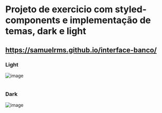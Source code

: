 # **Projeto de exercicio com styled-components e implementação de temas, dark e light**
## https://samuelrms.github.io/interface-banco/
### Light 
![image](https://github.com/samuelrms/interface-banco/assets/92615688/8788aa61-d39c-409a-ae38-71afe2fac87f)


#
### Dark 
![image](https://github.com/samuelrms/interface-banco/assets/92615688/c386b2b5-7117-49fe-a55a-ec7e2f5c9e91)

#
